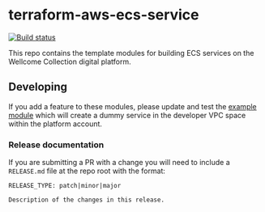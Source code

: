 # terraform-aws-ecs-service

[![Build status](https://badge.buildkite.com/c76499108cb00f2cb853fe8e7bac20158fea3df4dd6bc2da8b.svg?branch=main)](https://buildkite.com/wellcomecollection/terraform-module-terraform-aws-ecs-service)

This repo contains the template modules for building ECS services on the Wellcome Collection digital platform.

## Developing

If you add a feature to these modules, please update and test the [example module](/example) which will create a dummy service in the developer VPC space within the platform account.

### Release documentation

If you are submitting a PR with a change you will need to include a `RELEASE.md` file at the repo root with the format: 

```
RELEASE_TYPE: patch|minor|major

Description of the changes in this release.
```
